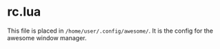 # rc.lua

This file is placed in `/home/user/.config/awesome/`.
It is the config for the awesome window manager.
